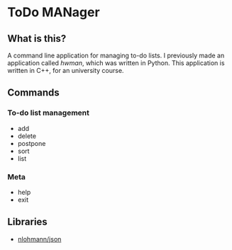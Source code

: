 # ToDo MANager

## What is this?

A command line application for managing to-do lists.
I previously made an application called _hwman_, which was written in Python. This application is written in C++, for an university course.

## Commands

### To-do list management

-   add
-   delete
-   postpone
-   sort
-   list

### Meta

-   help
-   exit

## Libraries

-   [nlohmann/json](https://github.com/nlohmann/json)